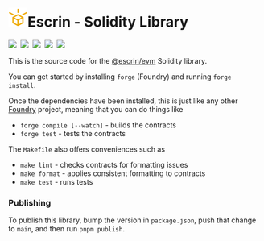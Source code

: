 <h1><img width="38" height="38" src="../website/public/logo.svg"/>Escrin - Solidity Library</h1>

<a href="https://escrin.org"><img src="https://img.shields.io/badge/Get_Started-eeaa00?style=for-the-badge"/></a>&nbsp;
<a href="https://enshrine.ai/discord"><img src="https://img.shields.io/badge/Discord-5865F2?style=for-the-badge&logo=discord&logoColor=white"/></a>&nbsp;
<a href="https://opencollective.com/escrin"><img src="https://img.shields.io/badge/OpenCollective-1F87FF?style=for-the-badge&logo=OpenCollective&logoColor=white"/></a>&nbsp;
<a href="https://twitter.com/EnshrineCC"><img src="https://img.shields.io/badge/Twitter-1DA1F2?style=for-the-badge&logo=twitter&logoColor=white"/></a>&nbsp;
<a href="https://www.npmjs.com/package/@escrin/evm"><img src="https://img.shields.io/badge/npm-CB3837?style=for-the-badge&logo=npm&logoColor=white"/></a>

This is the source code for the [@escrin/evm](https://www.npmjs.com/package/@escrin/evm) Solidity library.

You can get started by installing `forge` (Foundry) and running `forge install`.

Once the dependencies have been installed, this is just like any other [Foundry](https://book.getfoundry.sh/projects/working-on-an-existing-project) project, meaning that you can do things like

* `forge compile [--watch]` - builds the contracts
* `forge test` - tests the contracts

The `Makefile` also offers conveniences such as
* `make lint` - checks contracts for formatting issues
* `make format` - applies consistent formatting to contracts
* `make test` - runs tests

### Publishing

To publish this library, bump the version in `package.json`, push that change to `main`, and then run `pnpm publish`.
